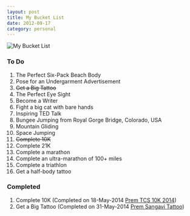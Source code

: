 ```yaml
---
layout: post
title: My Bucket List
date: 2012-09-17
category: personal
---
```


![My Bucket List]({{site.img-url}}/premkumar-masilamani-bucket-list.jpg)

### To Do

1. The Perfect Six-Pack Beach Body  
2. Pose for an Undergarment Advertisement  
3. <del>Get a Big Tattoo</del>
4. The Perfect Eye Sight 
5. Become a Writer
6. Fight a big cat with bare hands  
7. Inspiring TED Talk  
8. Bungee Jumping from Royal Gorge Bridge, Colorado, USA  
9. Mountain Gliding  
10. Space Jumping
11. <del>Complete 10K</del>
12. Complete 21K
13. Complete a marathon
14. Complete an ultra-marathon of 100+ miles
15. Complete a triathlon
16. Get a half-body tattoo

### Completed

1. Complete 10K (Completed on 18-May-2014 [Prem TCS 10K 2014]({{site.img-url}}/Premkumar-Masilamani-TCS-10K-2014.jpg))
2. Get a Big Tattoo  (Completed on 31-May-2014 [Prem Sangavi Tattoo]({{site.img-url}}/prem-sangavi-tattoo.jpg))
